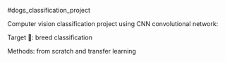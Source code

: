 #dogs_classification_project

Computer vision classification project using CNN convolutional network:

Target 🎯: breed classification

Methods: from scratch and transfer learning 
